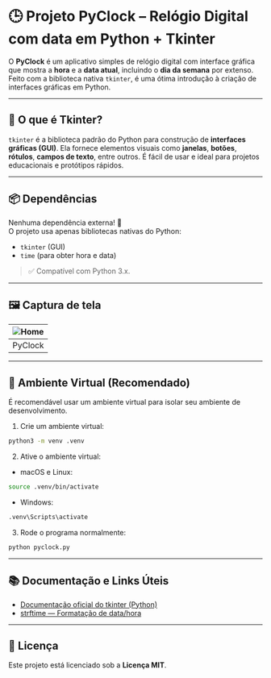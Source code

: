# 🕒 Projeto PyClock – Relógio Digital com data em Python + Tkinter

O **PyClock** é um aplicativo simples de relógio digital com interface gráfica que mostra a **hora** e a **data atual**, incluindo o **dia da semana** por extenso. Feito com a biblioteca nativa `tkinter`, é uma ótima introdução à criação de interfaces gráficas em Python.

---

## 🧰 O que é Tkinter?

`tkinter` é a biblioteca padrão do Python para construção de **interfaces gráficas (GUI)**. Ela fornece elementos visuais como **janelas**, **botões**, **rótulos**, **campos de texto**, entre outros. É fácil de usar e ideal para projetos educacionais e protótipos rápidos.

---

## 📦 Dependências

Nenhuma dependência externa! 🎉  
O projeto usa apenas bibliotecas nativas do Python:

- `tkinter` (GUI)
- `time` (para obter hora e data)

> ✅ Compatível com Python 3.x.

---

## 🖼️ Captura de tela

| ![Home](https://joaopauloaramuni.github.io/python-imgs/PyClock/imgs/clock.png) |
|:-----------------------:|
|         PyClock         |

---

## 🧪 Ambiente Virtual (Recomendado)

É recomendável usar um ambiente virtual para isolar seu ambiente de desenvolvimento.

1. Crie um ambiente virtual:
```bash
python3 -m venv .venv
```

2. Ative o ambiente virtual:

- macOS e Linux:
```bash
source .venv/bin/activate
```

- Windows:
```bash
.venv\Scripts\activate
```

3. Rode o programa normalmente:
```bash
python pyclock.py
```

---

## 📚 Documentação e Links Úteis

- [Documentação oficial do tkinter (Python)](https://docs.python.org/3/library/tkinter.html)
- [strftime — Formatação de data/hora](https://docs.python.org/3/library/time.html#time.strftime)

---

## 🪪 Licença

Este projeto está licenciado sob a **Licença MIT**.
